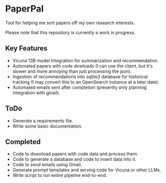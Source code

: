 # PaperPal
Tool for helping me sort papers off my own research interests.

Please note that this repository is currently a work in progress.

## Key Features
- Vicuna 13B model integration for summarization and recommendation.
- Automated papers with code dowloads (I can use the client, but it's slower and more annoying than just processing the json).
- Ingestion of recommendations into sqlite3 database for historical tracking (I may convert this to an OpenSearch instance at a later date).
- Automated emails sent after completion (presently only planning integration with gmail).

## ToDo
- Generate a requirements file.
- Write some basic documentation.

## Completed
- Code to download papers with code data and process them.
- Code to generate a database and code to insert data into it.
- Code to send emails using Gmail.
- Generate prompt templates and serving code for Vicuna or other LLMs.
- Write script to run entire pipeline end-to-end.
